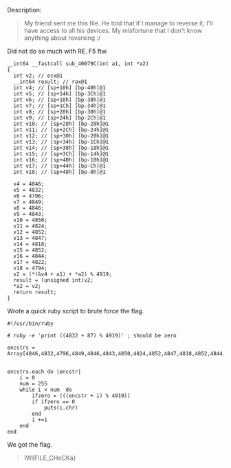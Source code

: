 Description:

> My friend sent me this file. He told that if I manage to reverse it, I'll have access to all his devices. My misfortune that I don't know anything about reversing :/

Did not do so much with RE. F5 ftw.

```
__int64 __fastcall sub_40079C(int a1, int *a2)
{
  int v2; // ecx@1
  __int64 result; // rax@1
  int v4; // [sp+10h] [bp-40h]@1
  int v5; // [sp+14h] [bp-3Ch]@1
  int v6; // [sp+18h] [bp-38h]@1
  int v7; // [sp+1Ch] [bp-34h]@1
  int v8; // [sp+20h] [bp-30h]@1
  int v9; // [sp+24h] [bp-2Ch]@1
  int v10; // [sp+28h] [bp-28h]@1
  int v11; // [sp+2Ch] [bp-24h]@1
  int v12; // [sp+30h] [bp-20h]@1
  int v13; // [sp+34h] [bp-1Ch]@1
  int v14; // [sp+38h] [bp-18h]@1
  int v15; // [sp+3Ch] [bp-14h]@1
  int v16; // [sp+40h] [bp-10h]@1
  int v17; // [sp+44h] [bp-Ch]@1
  int v18; // [sp+48h] [bp-8h]@1

  v4 = 4846;
  v5 = 4832;
  v6 = 4796;
  v7 = 4849;
  v8 = 4846;
  v9 = 4843;
  v10 = 4850;
  v11 = 4824;
  v12 = 4852;
  v13 = 4847;
  v14 = 4818;
  v15 = 4852;
  v16 = 4844;
  v17 = 4822;
  v18 = 4794;
  v2 = (*(&v4 + a1) + *a2) % 4919;
  result = (unsigned int)v2;
  *a2 = v2;
  return result;
}
```
Wrote a quick ruby script to brute force the flag.

```
#!/usr/bin/ruby

# ruby -e 'print ((4832 + 87) % 4919)' ; should be zero

encstrs = Array[4846,4832,4796,4849,4846,4843,4850,4824,4852,4847,4818,4852,4844,4822,4794]


encstrs.each do |encstr|
	i = 0
	num = 255
	while i < num  do
		ifzero = (((encstr + i) % 4919))
		if ifzero == 0
			puts(i.chr)
		end
		i +=1
	end
end
```

We got the flag.

> IW{FILE_CHeCKa}
